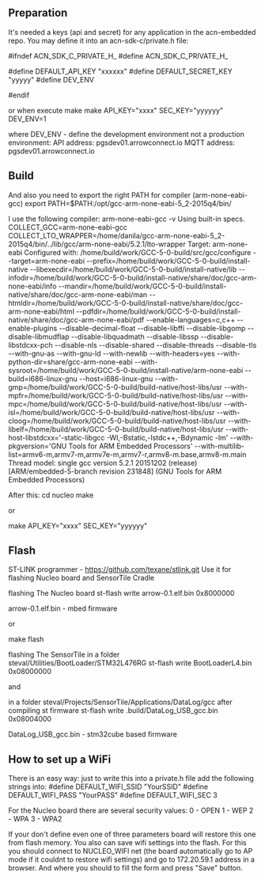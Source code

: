 ## Preparation ##

It's needed a keys (api and secret) for any application in the acn-embedded repo.
You may define it into an acn-sdk-c/private.h file:

#ifndef ACN_SDK_C_PRIVATE_H_
#define ACN_SDK_C_PRIVATE_H_

#define DEFAULT_API_KEY "xxxxxx"
#define DEFAULT_SECRET_KEY "yyyyy"
#define DEV_ENV

#endif


or when execute make
make API_KEY="xxxx" SEC_KEY="yyyyyy" DEV_ENV=1

where DEV_ENV - define the development environment not a production environment:
API address: pgsdev01.arrowconnect.io
MQTT address: pgsdev01.arrowconnect.io

## Build ##

And also you need to export the right PATH for compiler (arm-none-eabi-gcc)
export PATH=$PATH:/opt/gcc-arm-none-eabi-5_2-2015q4/bin/

I use the following compiler:
arm-none-eabi-gcc -v
Using built-in specs.
COLLECT_GCC=arm-none-eabi-gcc
COLLECT_LTO_WRAPPER=/home/danila/gcc-arm-none-eabi-5_2-2015q4/bin/../lib/gcc/arm-none-eabi/5.2.1/lto-wrapper
Target: arm-none-eabi
Configured with: /home/build/work/GCC-5-0-build/src/gcc/configure --target=arm-none-eabi --prefix=/home/build/work/GCC-5-0-build/install-native --libexecdir=/home/build/work/GCC-5-0-build/install-native/lib --infodir=/home/build/work/GCC-5-0-build/install-native/share/doc/gcc-arm-none-eabi/info --mandir=/home/build/work/GCC-5-0-build/install-native/share/doc/gcc-arm-none-eabi/man --htmldir=/home/build/work/GCC-5-0-build/install-native/share/doc/gcc-arm-none-eabi/html --pdfdir=/home/build/work/GCC-5-0-build/install-native/share/doc/gcc-arm-none-eabi/pdf --enable-languages=c,c++ --enable-plugins --disable-decimal-float --disable-libffi --disable-libgomp --disable-libmudflap --disable-libquadmath --disable-libssp --disable-libstdcxx-pch --disable-nls --disable-shared --disable-threads --disable-tls --with-gnu-as --with-gnu-ld --with-newlib --with-headers=yes --with-python-dir=share/gcc-arm-none-eabi --with-sysroot=/home/build/work/GCC-5-0-build/install-native/arm-none-eabi --build=i686-linux-gnu --host=i686-linux-gnu --with-gmp=/home/build/work/GCC-5-0-build/build-native/host-libs/usr --with-mpfr=/home/build/work/GCC-5-0-build/build-native/host-libs/usr --with-mpc=/home/build/work/GCC-5-0-build/build-native/host-libs/usr --with-isl=/home/build/work/GCC-5-0-build/build-native/host-libs/usr --with-cloog=/home/build/work/GCC-5-0-build/build-native/host-libs/usr --with-libelf=/home/build/work/GCC-5-0-build/build-native/host-libs/usr --with-host-libstdcxx='-static-libgcc -Wl,-Bstatic,-lstdc++,-Bdynamic -lm' --with-pkgversion='GNU Tools for ARM Embedded Processors' --with-multilib-list=armv6-m,armv7-m,armv7e-m,armv7-r,armv8-m.base,armv8-m.main
Thread model: single
gcc version 5.2.1 20151202 (release) [ARM/embedded-5-branch revision 231848] (GNU Tools for ARM Embedded Processors)

After this:
cd nucleo
make

or

make API_KEY="xxxx" SEC_KEY="yyyyyy"

## Flash ##

ST-LINK programmer - https://github.com/texane/stlink.git
Use it for flashing Nucleo board and SensorTile Cradle

flashing The Nucleo board
st-flash write arrow-0.1.elf.bin 0x8000000

arrow-0.1.elf.bin - mbed firmware

or

make flash


flashing The SensorTile
in a folder steval/Utilities/BootLoader/STM32L476RG
st-flash write BootLoaderL4.bin 0x08000000

and

in a folder steval/Projects/SensorTile/Applications/DataLog/gcc after compiling st firmware
st-flash write .build/DataLog_USB_gcc.bin 0x08004000

DataLog_USB_gcc.bin - stm32cube based firmware



## How to set up a WiFi ##
There is an easy way: just to write this into a private.h file
add the following strings into:
#define DEFAULT_WIFI_SSID "YourSSID"
#define DEFAULT_WIFI_PASS "YourPASS"
#define DEFAULT_WIFI_SEC 3

For the Nucleo board there are several security values:
0 - OPEN
1 - WEP
2 -  WPA
3 - WPA2

If your don't define even one of three parameters board will restore this one from flash memory. You also can save wifi settings into the flash. For this you should connect to NUCLEO_WIFI net (the board automatically go to AP mode if it couldnt to restore wifi settings) and go to 172.20.59.1 address in a browser. And where you should to fill the form and press "Save" button.
